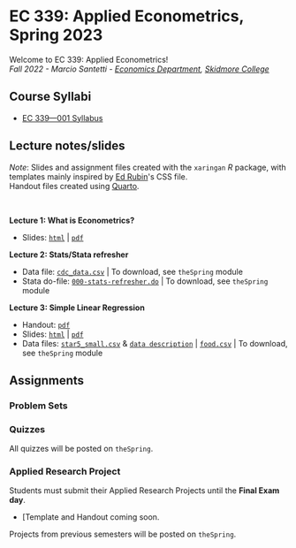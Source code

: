 # EC 339: Applied Econometrics, Spring 2023

Welcome to EC 339: Applied Econometrics!<br>
*Fall 2022 - Marcio Santetti - [Economics Department](https://www.skidmore.edu/economics/), [Skidmore College](https://www.skidmore.edu/)*


## Course Syllabi

- [EC 339&mdash;001 Syllabus]()


## Lecture notes/slides

*Note*: Slides and assignment files created with the `xaringan` *R* package, with templates mainly inspired by [Ed Rubin](https://github.com/edrubin)'s CSS file. <br>
Handout files created using [Quarto](https://quarto.org/).

<br>

**Lecture 1: What is Econometrics?**

  - Slides: [`html`]() | [`pdf`]()

**Lecture 2: Stats/Stata refresher**

  - Data file: [`cdc_data.csv`]() | To download, see `theSpring` module
  - Stata do-file: [`000-stats-refresher.do`]() | To download, see `theSpring` module


 **Lecture 3: Simple Linear Regression**
 
  - Handout: [`pdf`]()
  - Slides: [`html`]() | [`pdf`]()
  - Data files: [`star5_small.csv`]() & [`data description`](https://raw.githack.com/marciosantetti/ec339-f22/main/lectures/001-simple-regression/star5_small%20copy.txt) | [`food.csv`]() | To download, see `theSpring` module
  
## Assignments


### Problem Sets


### Quizzes

All quizzes will be posted on `theSpring`.



### Applied Research Project

 Students must submit their Applied Research Projects until the **Final Exam day**. 

  - [Template and Handout coming soon.
  
 Projects from previous semesters will be posted on `theSpring`.
 
